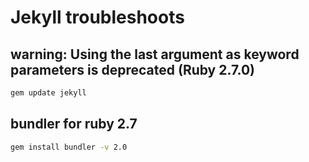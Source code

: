 Jekyll troubleshoots
======

## warning: Using the last argument as keyword parameters is deprecated (Ruby 2.7.0)

```bash
gem update jekyll
```

## bundler for ruby 2.7

```bash
gem install bundler -v 2.0
```